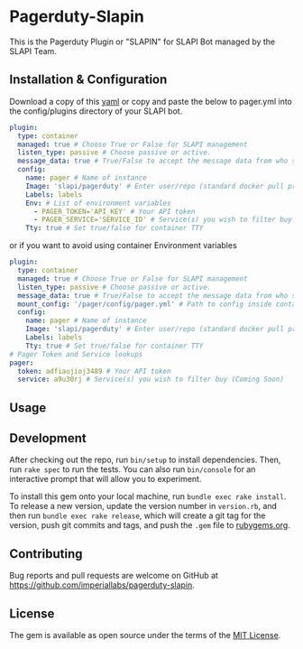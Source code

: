 # Pagerduty-Slapin

This is the Pagerduty Plugin or "SLAPIN" for SLAPI Bot managed by the SLAPI Team.

## Installation & Configuration

Download a copy of this [yaml](pager.yml) or copy and paste the below to pager.yml into the config/plugins directory of your SLAPI bot.

```yaml
plugin:
  type: container
  managed: true # Choose True or False for SLAPI management
  listen_type: passive # Choose passive or active.
  message_data: true # True/False to accept the message data from who sent a message
  config:
    name: pager # Name of instance
    Image: 'slapi/pagerduty' # Enter user/repo (standard docker pull procedures), you can also pull from a private repo via domain.com/repo
    Labels: labels
    Env: # List of environment variables
      - PAGER_TOKEN='API_KEY' # Your API token
      - PAGER_SERVICE='SERVICE_ID' # Service(s) you wish to filter buy (Coming Soon)
    Tty: true # Set true/false for container TTY
```

or if you want to avoid using container Environment variables

```yaml
plugin:
  type: container
  managed: true # Choose True or False for SLAPI management
  listen_type: passive # Choose passive or active.
  message_data: true # True/False to accept the message data from who sent a message
  mount_config: '/pager/config/pager.yml' # Path to config inside container, Will check if not nil and will mount if this exists into container
  config:
    name: pager # Name of instance
    Image: 'slapi/pagerduty' # Enter user/repo (standard docker pull procedures), you can also pull from a private repo via domain.com/repo
    Labels: labels
    Tty: true # Set true/false for container TTY
# Pager Token and Service lookups
pager:
  token: adfiaujioj3489 # Your API token
  service: a9u30rj # Service(s) you wish to filter buy (Coming Soon)
```

## Usage

## Development

After checking out the repo, run `bin/setup` to install dependencies. Then, run `rake spec` to run the tests. You can also run `bin/console` for an interactive prompt that will allow you to experiment.

To install this gem onto your local machine, run `bundle exec rake install`. To release a new version, update the version number in `version.rb`, and then run `bundle exec rake release`, which will create a git tag for the version, push git commits and tags, and push the `.gem` file to [rubygems.org](https://rubygems.org).

## Contributing

Bug reports and pull requests are welcome on GitHub at <https://github.com/imperiallabs/pagerduty-slapin>.

## License

The gem is available as open source under the terms of the [MIT License](http://opensource.org/licenses/MIT).
